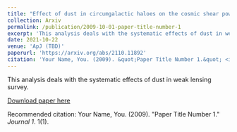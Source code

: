 ```yaml
---
title: "Effect of dust in circumgalactic haloes on the cosmic shear power spectrum"
collection: Arxiv
permalink: /publication/2009-10-01-paper-title-number-1
excerpt: 'This analysis deals with the systematic effects of dust in weak lensing survey.'
date: 2021-10-22
venue: 'ApJ (TBD)'
paperurl: 'https://arxiv.org/abs/2110.11892'
citation: 'Your Name, You. (2009). &quot;Paper Title Number 1.&quot; <i>Journal 1</i>. 1(1).'
---
```

This analysis deals with the systematic effects of dust in weak lensing survey.

[Download paper here](https://arxiv.org/abs/2110.11892)

Recommended citation: Your Name, You. (2009). "Paper Title Number 1." <i>Journal 1</i>. 1(1).